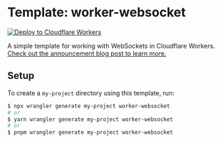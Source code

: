 # Template: worker-websocket

[![Deploy to Cloudflare Workers](https://deploy.workers.cloudflare.com/button)](https://deploy.workers.cloudflare.com/?url=https://github.com/cloudflare/templates/tree/main/worker-websocket)

A simple template for working with WebSockets in Cloudflare Workers. [Check out the announcement blog post to learn more.](https://blog.cloudflare.com/introducing-websockets-in-workers/)

## Setup

To create a `my-project` directory using this template, run:

```sh
$ npx wrangler generate my-project worker-websocket
# or
$ yarn wrangler generate my-project worker-websocket
# or
$ pnpm wrangler generate my-project worker-websocket
```
